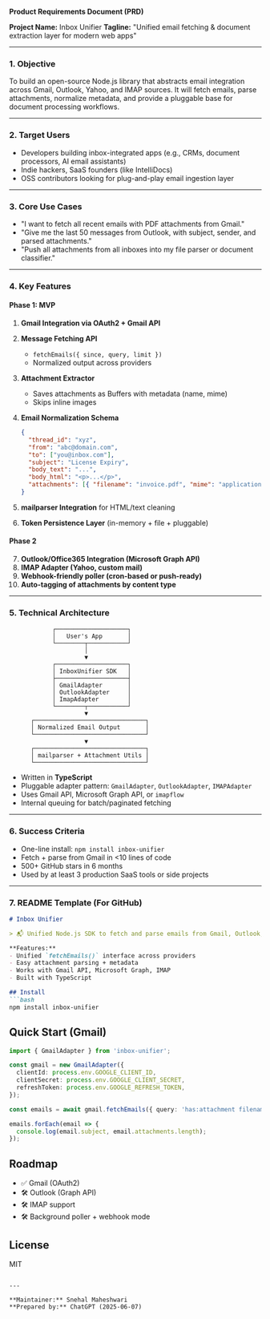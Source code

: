 **Product Requirements Document (PRD)**

**Project Name:** Inbox Unifier
**Tagline:** "Unified email fetching & document extraction layer for modern web apps"

---

### 1. **Objective**

To build an open-source Node.js library that abstracts email integration across Gmail, Outlook, Yahoo, and IMAP sources. It will fetch emails, parse attachments, normalize metadata, and provide a pluggable base for document processing workflows.

---

### 2. **Target Users**

* Developers building inbox-integrated apps (e.g., CRMs, document processors, AI email assistants)
* Indie hackers, SaaS founders (like IntelliDocs)
* OSS contributors looking for plug-and-play email ingestion layer

---

### 3. **Core Use Cases**

* "I want to fetch all recent emails with PDF attachments from Gmail."
* "Give me the last 50 messages from Outlook, with subject, sender, and parsed attachments."
* "Push all attachments from all inboxes into my file parser or document classifier."

---

### 4. **Key Features**

#### Phase 1: MVP

1. **Gmail Integration via OAuth2 + Gmail API**
2. **Message Fetching API**

   * `fetchEmails({ since, query, limit })`
   * Normalized output across providers
3. **Attachment Extractor**

   * Saves attachments as Buffers with metadata (name, mime)
   * Skips inline images
4. **Email Normalization Schema**

   ```json
   {
     "thread_id": "xyz",
     "from": "abc@domain.com",
     "to": ["you@inbox.com"],
     "subject": "License Expiry",
     "body_text": "...",
     "body_html": "<p>...</p>",
     "attachments": [{ "filename": "invoice.pdf", "mime": "application/pdf", "buffer": Buffer }]
   }
   ```
5. **mailparser Integration** for HTML/text cleaning
6. **Token Persistence Layer** (in-memory + file + pluggable)

#### Phase 2

7. **Outlook/Office365 Integration (Microsoft Graph API)**
8. **IMAP Adapter (Yahoo, custom mail)**
9. **Webhook-friendly poller (cron-based or push-ready)**
10. **Auto-tagging of attachments by content type**

---

### 5. **Technical Architecture**

```
            ┌────────────────────┐
            │   User's App       │
            └────────┬───────────┘
                     │
                     ▼
            ┌────────────────────┐
            │ InboxUnifier SDK   │
            ├────────────────────┤
            │ GmailAdapter       │
            │ OutlookAdapter     │
            │ ImapAdapter        │
            └────────┬───────────┘
                     ▼
      ┌───────────────────────────────┐
      │ Normalized Email Output       │
      └───────────────────────────────┘
                     ▼
      ┌───────────────────────────────┐
      │ mailparser + Attachment Utils │
      └───────────────────────────────┘
```

* Written in **TypeScript**
* Pluggable adapter pattern: `GmailAdapter`, `OutlookAdapter`, `IMAPAdapter`
* Uses Gmail API, Microsoft Graph API, or `imapflow`
* Internal queuing for batch/paginated fetching

---

### 6. **Success Criteria**

* One-line install: `npm install inbox-unifier`
* Fetch + parse from Gmail in <10 lines of code
* 500+ GitHub stars in 6 months
* Used by at least 3 production SaaS tools or side projects

---

### 7. **README Template (For GitHub)**

````md
# Inbox Unifier

> 📬 Unified Node.js SDK to fetch and parse emails from Gmail, Outlook, IMAP.

**Features:**
- Unified `fetchEmails()` interface across providers
- Easy attachment parsing + metadata
- Works with Gmail API, Microsoft Graph, IMAP
- Built with TypeScript

## Install
```bash
npm install inbox-unifier
````

## Quick Start (Gmail)

```ts
import { GmailAdapter } from 'inbox-unifier';

const gmail = new GmailAdapter({
  clientId: process.env.GOOGLE_CLIENT_ID,
  clientSecret: process.env.GOOGLE_CLIENT_SECRET,
  refreshToken: process.env.GOOGLE_REFRESH_TOKEN,
});

const emails = await gmail.fetchEmails({ query: 'has:attachment filename:pdf', limit: 10 });

emails.forEach(email => {
  console.log(email.subject, email.attachments.length);
});
```

## Roadmap

* ✅ Gmail (OAuth2)
* 🛠️ Outlook (Graph API)
* 🛠️ IMAP support
* 🛠️ Background poller + webhook mode

## License

MIT

```

---

**Maintainer:** Snehal Maheshwari  
**Prepared by:** ChatGPT (2025-06-07)

```
